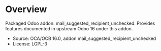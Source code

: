 # Overview

Packaged Odoo addon: mail_suggested_recipient_unchecked. Provides features documented in upstream Odoo 16 under this addon.

- Source: OCA/OCB 16.0, addon mail_suggested_recipient_unchecked
- License: LGPL-3
